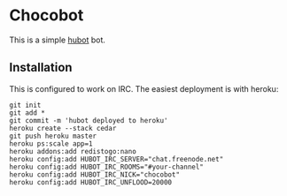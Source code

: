 # Chocobot

This is a simple [hubot] bot.

[hubot]: http://hubot.github.com/

## Installation

This is configured to work on IRC. The easiest deployment is with heroku:

    git init
    git add *
    git commit -m 'hubot deployed to heroku'
    heroku create --stack cedar
    git push heroku master
    heroku ps:scale app=1
    heroku addons:add redistogo:nano
    heroku config:add HUBOT_IRC_SERVER="chat.freenode.net"
    heroku config:add HUBOT_IRC_ROOMS="#your-channel"
    heroku config:add HUBOT_IRC_NICK="chocobot"
    heroku config:add HUBOT_IRC_UNFLOOD=20000